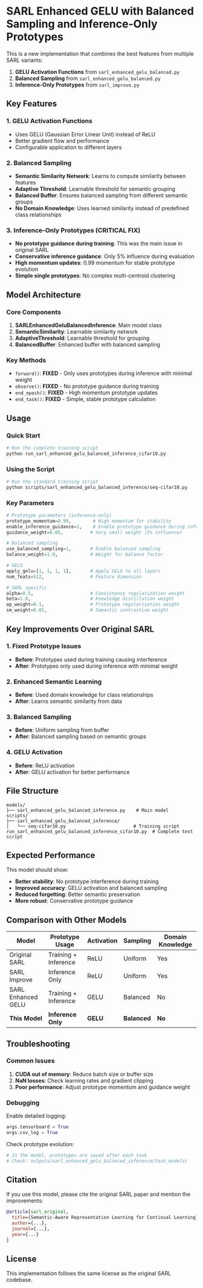 # SARL Enhanced GELU with Balanced Sampling and Inference-Only Prototypes

This is a new implementation that combines the best features from multiple SARL variants:

1. **GELU Activation Functions** from `sarl_enhanced_gelu_balanced.py`
2. **Balanced Sampling** from `sarl_enhanced_gelu_balanced.py`
3. **Inference-Only Prototypes** from `sarl_improve.py`

## Key Features

### 1. GELU Activation Functions

- Uses GELU (Gaussian Error Linear Unit) instead of ReLU
- Better gradient flow and performance
- Configurable application to different layers

### 2. Balanced Sampling

- **Semantic Similarity Network**: Learns to compute similarity between features
- **Adaptive Threshold**: Learnable threshold for semantic grouping
- **Balanced Buffer**: Ensures balanced sampling from different semantic groups
- **No Domain Knowledge**: Uses learned similarity instead of predefined class relationships

### 3. Inference-Only Prototypes (CRITICAL FIX)

- **No prototype guidance during training**: This was the main issue in original SARL
- **Conservative inference guidance**: Only 5% influence during evaluation
- **High momentum updates**: 0.99 momentum for stable prototype evolution
- **Simple single prototypes**: No complex multi-centroid clustering

## Model Architecture

### Core Components

1. **SARLEnhancedGeluBalancedInference**: Main model class
2. **SemanticSimilarity**: Learnable similarity network
3. **AdaptiveThreshold**: Learnable threshold for grouping
4. **BalancedBuffer**: Enhanced buffer with balanced sampling

### Key Methods

- `forward()`: **FIXED** - Only uses prototypes during inference with minimal weight
- `observe()`: **FIXED** - No prototype guidance during training
- `end_epoch()`: **FIXED** - High momentum prototype updates
- `end_task()`: **FIXED** - Simple, stable prototype calculation

## Usage

### Quick Start

```bash
# Run the complete training script
python run_sarl_enhanced_gelu_balanced_inference_cifar10.py
```

### Using the Script

```bash
# Run the standard training script
python scripts/sarl_enhanced_gelu_balanced_inference/seq-cifar10.py
```

### Key Parameters

```python
# Prototype parameters (inference-only)
prototype_momentum=0.99,        # High momentum for stability
enable_inference_guidance=1,    # Enable prototype guidance during inference
guidance_weight=0.05,          # Very small weight (5% influence)

# Balanced sampling
use_balanced_sampling=1,       # Enable balanced sampling
balance_weight=1.0,            # Weight for balance factor

# GELU
apply_gelu=[1, 1, 1, 1],       # Apply GELU to all layers
num_feats=512,                 # Feature dimension

# SARL specific
alpha=0.5,                     # Consistency regularization weight
beta=1.0,                      # Knowledge distillation weight
op_weight=0.1,                 # Prototype regularization weight
sm_weight=0.01,                # Semantic contrastive weight
```

## Key Improvements Over Original SARL

### 1. Fixed Prototype Issues

- **Before**: Prototypes used during training causing interference
- **After**: Prototypes only used during inference with minimal weight

### 2. Enhanced Semantic Learning

- **Before**: Used domain knowledge for class relationships
- **After**: Learns semantic similarity from data

### 3. Balanced Sampling

- **Before**: Uniform sampling from buffer
- **After**: Balanced sampling based on semantic groups

### 4. GELU Activation

- **Before**: ReLU activation
- **After**: GELU activation for better performance

## File Structure

```
models/
├── sarl_enhanced_gelu_balanced_inference.py    # Main model
scripts/
├── sarl_enhanced_gelu_balanced_inference/
│   └── seq-cifar10.py                         # Training script
run_sarl_enhanced_gelu_balanced_inference_cifar10.py  # Complete test script
```

## Expected Performance

This model should show:

- **Better stability**: No prototype interference during training
- **Improved accuracy**: GELU activation and balanced sampling
- **Reduced forgetting**: Better semantic preservation
- **More robust**: Conservative prototype guidance

## Comparison with Other Models

| Model              | Prototype Usage      | Activation | Sampling     | Domain Knowledge |
| ------------------ | -------------------- | ---------- | ------------ | ---------------- |
| Original SARL      | Training + Inference | ReLU       | Uniform      | Yes              |
| SARL Improve       | Inference Only       | ReLU       | Uniform      | Yes              |
| SARL Enhanced GELU | Training + Inference | GELU       | Balanced     | No               |
| **This Model**     | **Inference Only**   | **GELU**   | **Balanced** | **No**           |

## Troubleshooting

### Common Issues

1. **CUDA out of memory**: Reduce batch size or buffer size
2. **NaN losses**: Check learning rates and gradient clipping
3. **Poor performance**: Adjust prototype momentum and guidance weight

### Debugging

Enable detailed logging:

```python
args.tensorboard = True
args.csv_log = True
```

Check prototype evolution:

```python
# In the model, prototypes are saved after each task
# Check: outputs/sarl_enhanced_gelu_balanced_inference/task_models/
```

## Citation

If you use this model, please cite the original SARL paper and mention the improvements:

```bibtex
@article{sarl_original,
  title={Semantic-Aware Representation Learning for Continual Learning},
  author={...},
  journal={...},
  year={...}
}
```

## License

This implementation follows the same license as the original SARL codebase.

